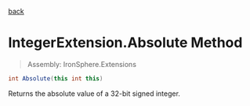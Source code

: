 ﻿

[back](/IronSphere.Extensions/types/IntegerExtension)

# IntegerExtension.Absolute Method

> Assembly: IronSphere.Extensions

```csharp
int Absolute(this int this)
```

Returns the absolute value of a 32-bit signed integer.

 